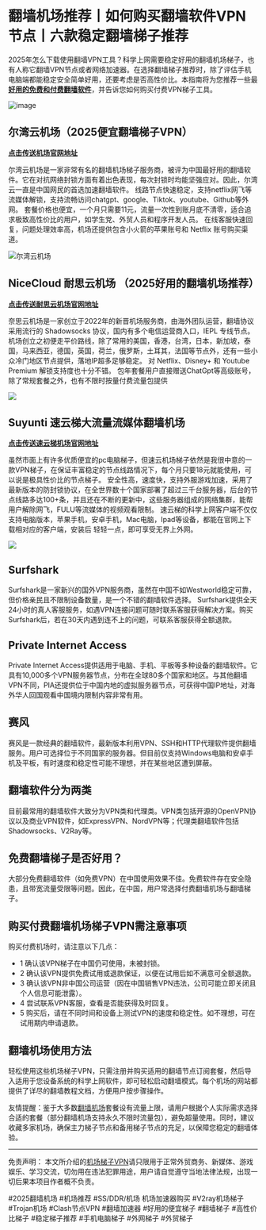 # 翻墙机场推荐丨如何购买翻墙软件VPN节点丨六款稳定翻墙梯子推荐

2025年怎么下载使用翻墙VPN工具？科学上网需要稳定好用的翻墙机场梯子，也有人称它翻墙VPN节点或者网络加速器。在选择翻墙梯子推荐时，除了评估手机电脑端都能稳定安全简单好用，还要考虑是否高性价比。本指南将为您推荐一些最[**好用的免费和付费翻墙软件**](https://vpntuijian.com/)，并告诉您如何购买付费VPN梯子工具。

![image](https://github.com/user-attachments/assets/707d87cd-ac21-4bcc-b4b5-aaeda54b1abd)


## 尔湾云机场（2025便宜翻墙梯子VPN）
[**点击传送机场官网地址**](https://go.1vpn.cc/ewan)

尔湾云机场是一家非常有名的翻墙机场梯子服务商，被评为中国最好用的翻墙软件。它在对抗网络封锁方面有着出色表现，每次封锁时均能坚强应对。因此，尔湾云一直是中国网民的首选加速翻墙软件。
线路节点快速稳定，支持netflix网飞等流媒体解锁，支持流畅访问chatgpt、google、Tiktok、youtube、Github等外网。
套餐价格也便宜，一个月只需要11元，流量一次性到账月底不清零，适合追求极致高性价比的用户，如学生党、外贸人员和程序开发人员。
在线客服快速回复，问题处理效率高，机场还提供包含小火箭的苹果账号和 Netflix 账号购买渠道。

![尔湾云机场](https://github.com/user-attachments/assets/db8e89cd-a504-4aae-a95b-67a9a2ac5963)


## NiceCloud 耐思云机场 （2025好用的翻墙机场推荐）
[**点击传送耐思云机场官网地址**](https://go.1vpn.cc/nisi)

奈思云机场是一家创立于2022年的新晋机场服务商，由海外团队运营，翻墙协议采用流行的 Shadowsocks 协议，国内有多个电信运营商入口，IEPL 专线节点。
机场创立之初便走平价路线，除了常用的美国，香港，台湾，日本，新加坡，泰国，马来西亚，德国，英国，荷兰，俄罗斯，土耳其，法国等节点外，还有一些小众冷门地区节点提供，落地IP超多足够稳定。
对 Netflix、Disney+ 和 Youtube Premium 解锁支持度也十分不错。
包年套餐用户直接赠送ChatGpt等高级账号，除了常规套餐之外，也有不限时按量付费流量包提供

![](https://pic.imgdb.cn/item/659bbda6871b83018a7919f2.jpg)

## Suyunti 速云梯大流量流媒体翻墙机场
[**点击传送速云梯机场官网地址**](https://go.1vpn.cc/suyu)

虽然市面上有许多优质便宜的pc电脑梯子，但速云机场梯子依然是我很中意的一款VPN梯子，在保证丰富稳定的节点线路情况下，每个月只要18元就能使用，可以说是极具性价比的节点梯子。
安全性高，速度快，支持外服游戏加速，采用了最新版本的防封锁协议，在全世界数十个国家部署了超过三千台服务器，后台的节点线路多达100+条，并且还在不断的更新中，这些服务器组成的网络集群，能帮用户解除网飞，FULU等流媒体的视频观看限制。
速云梯的科学上网客户端不仅仅支持电脑版本，苹果手机，安卓手机，Mac电脑，Ipad等设备，都能在官网上下载相对应的客户端，安装后 轻轻一点，即可享受无界上外网。

![](https://pic.imgdb.cn/item/659bbda6871b83018a7919a9.jpg)

## Surfshark
Surfshark是一家新兴的国外VPN服务商，虽然在中国不如Westworld稳定可靠，但价格亲民且不限制设备数量，是一个不错的翻墙软件选择。
Surfshark提供全天24小时的真人客服服务，如遇VPN连接问题可随时联系客服获得解决方案。购买Surfshark后，若在30天内遇到连不上的问题，可联系客服获得全额退款。

## Private Internet Access
Private Internet Access提供适用于电脑、手机、平板等多种设备的翻墙软件。它具有10,000多个VPN服务器节点，分布在全球80多个国家和地区。与其他翻墙VPN不同，PIA还提供位于中国内地的虚拟服务器节点，可获得中国IP地址，对海外华人回国观看中国境内限制内容非常有用。

## 赛风
赛风是一款经典的翻墙软件，最新版本利用VPN、SSH和HTTP代理软件提供翻墙服务。用户可选择位于不同国家的服务器。但目前仅支持Windows电脑和安卓手机及平板，有时速度和稳定性可能不理想，并在某些地区遭到屏蔽。

## 翻墙软件分为两类
目前最常用的翻墙软件大致分为VPN类和代理类。VPN类包括开源的OpenVPN协议以及商业VPN软件，如ExpressVPN、NordVPN等；代理类翻墙软件包括Shadowsocks、V2Ray等。

## 免费翻墙梯子是否好用？
大部分免费翻墙软件（如免费VPN）在中国使用效果不佳。免费软件存在安全隐患，且带宽流量受限等问题。因此，在中国，用户常选择付费翻墙机场与翻墙梯子。

## 购买付费翻墙机场梯子VPN需注意事项
购买付费机场时，请注意以下几点：
* 1 确认该VPN梯子在中国仍可使用，未被封锁。
* 2 确认该VPN提供免费试用或退款保证，以便在试用后如不满意可全额退款。
* 3 确认该VPN非中国公司运营（因在中国销售VPN违法，公司可能立即关闭且个人信息可能泄露）。
* 4 尝试联系VPN客服，查看是否能获得及时回复。
* 5 购买后，请在不同时间和设备上测试VPN的速度和稳定性。如不理想，可在试用期内申请退款。

## 翻墙机场使用方法
轻松使用这些机场梯子VPN，只需注册并购买适用的翻墙节点订阅套餐，然后导入适用于您设备系统的科学上网软件，即可轻松启动翻墙模式。每个机场的网站都提供了详尽的翻墙教程文档，方便用户按步骤操作。

友情提醒：鉴于大多数[翻墙机场](https://github.com/2025vpn/jichangtuijian)套餐设有流量上限，请用户根据个人实际需求选择合适的套餐（部分翻墙机场支持永久不限时流量包），避免超量使用。同时，建议收藏多家机场，确保主力梯子节点和备用梯子节点的充足，以保障您稳定的翻墙体验。

***
免责声明： 本文所介绍的[机场梯子VPN](https://iheikeji.com)请只限用于正常外贸商务、新媒体、游戏娱乐、学习交流，切勿用在违法犯罪用途，用户请自觉遵守当地法律法规，出现一切后果本项目作者概不负责。

#2025翻墙机场 #机场推荐 #SS/DDR/机场 机场加速器购买 #V2ray机场梯子 #Trojan机场 #Clash节点VPN #翻墙加速器 #好用的便宜梯子 #翻墙梯子 #高性价比梯子 #稳定梯子推荐 #手机电脑梯子 #外网梯子 #外贸梯子
